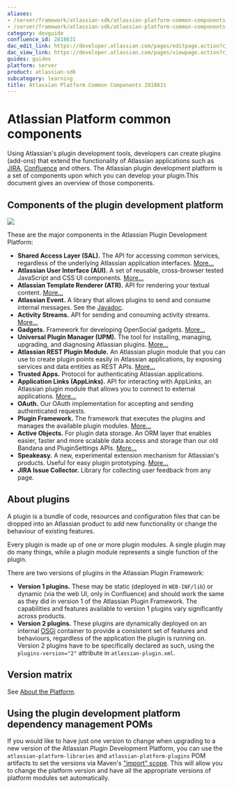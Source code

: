 ```yaml
---
aliases:
- /server/framework/atlassian-sdk/atlassian-platform-common-components-2818631.html
- /server/framework/atlassian-sdk/atlassian-platform-common-components-2818631.md
category: devguide
confluence_id: 2818631
dac_edit_link: https://developer.atlassian.com/pages/editpage.action?cjm=wozere&pageId=2818631
dac_view_link: https://developer.atlassian.com/pages/viewpage.action?cjm=wozere&pageId=2818631
guides: guides
platform: server
product: atlassian-sdk
subcategory: learning
title: Atlassian Platform Common Components 2818631
---
```

# Atlassian Platform common components

Using Atlassian's plugin development tools, developers can create plugins (add-ons) that extend the functionality of Atlassian applications such as [JIRA](https://developer.atlassian.com/display/JIRADEV), [Confluence](https://developer.atlassian.com/display/CONFDEV) and others. The Atlassian plugin development platform is a set of components upon which you can develop your plugin.This document gives an overview of those components.

## Components of the plugin development platform

![](/server/framework/atlassian-sdk/images/plugindevelopmentplatform.png)

These are the major components in the Atlassian Plugin Development Platform:

-   **Shared Access Layer (SAL).** The API for accessing common services, regardless of the underlying Atlassian application interfaces. [More...](https://developer.atlassian.com/display/DOCS/Shared+Access+Layer)
-   **Atlassian User Interface (AUI).** A set of reusable, cross-browser tested JavaScript and CSS UI components. [More...](https://developer.atlassian.com/display/AUI)
-   **Atlassian Template Renderer (ATR).** API for rendering your textual content. [More...](https://developer.atlassian.com/display/DOCS/Atlassian+Template+Renderer)
-   **Atlassian Event.** A library that allows plugins to send and consume internal messages. See the <a href="http://docs.atlassian.com/atlassian-event/" class="external-link">Javadoc</a>.
-   **Activity Streams.** API for sending and consuming activity streams. [More...](https://developer.atlassian.com/display/DOCS/Activity+Streams)
-   **Gadgets.** Framework for developing OpenSocial gadgets. [More...](https://developer.atlassian.com/display/GADGETS)
-   **Universal Plugin Manager (UPM).** The tool for installing, managing, upgrading, and diagnosing Atlassian plugins. [More...](https://developer.atlassian.com/display/UPM)
-   **Atlassian REST Plugin Module.** An Atlassian plugin module that you can use to create plugin points easily in Atlassian applications, by exposing services and data entities as REST APIs. [More...](https://developer.atlassian.com/display/DOCS/REST+API+Development)
-   **Trusted Apps.** Protocol for authenticating Atlassian applications.
-   **Application Links (AppLinks).** API for interacting with AppLinks, an Atlassian plugin module that allows you to connect to external applications. [More...](https://developer.atlassian.com/display/DOCS/Application+Links)
-   **OAuth.** Our OAuth implementation for accepting and sending authenticated requests.
-   **Plugin Framework.** The framework that executes the plugins and manages the available plugin modules. [More...](https://developer.atlassian.com/display/DOCS/Plugin+Framework)
-   **Active Objects.** For plugin data storage. An ORM layer that enables easier, faster and more scalable data access and storage than our old Bandana and PluginSettings APIs. [More...](https://developer.atlassian.com/display/DOCS/Active+Objects)
-   **Speakeasy.** A new, experimental extension mechanism for Atlassian's products. Useful for easy plugin prototyping. [More...](https://developer.atlassian.com/display/DOCS/Speakeasy)
-   **JIRA Issue Collector.** Library for collecting user feedback from any page.

## About plugins

A plugin is a bundle of code, resources and configuration files that can be dropped into an Atlassian product to add new functionality or change the behaviour of existing features.

Every plugin is made up of one or more plugin modules. A single plugin may do many things, while a plugin module represents a single function of the plugin.

There are two versions of plugins in the Atlassian Plugin Framework:

-   **Version 1 plugins.** These may be static (deployed in `WEB-INF/lib`) or dynamic (via the web UI, only in Confluence) and should work the same as they did in version 1 of the Atlassian Plugin Framework. The capabilities and features available to version 1 plugins vary significantly across products.
-   **Version 2 plugins.** These plugins are dynamically deployed on an internal <a href="http://osgi.org" class="external-link">OSGi</a> container to provide a consistent set of features and behaviours, regardless of the application the plugin is running on. Version 2 plugins have to be specifically declared as such, using the `plugins-version="2"` attribute in `atlassian-plugin.xml`.

## Version matrix

See [About the Platform](/server/framework/atlassian-sdk/about-the-platform).

## Using the plugin development platform dependency management POMs

If you would like to have just one version to change when upgrading to a new version of the Atlassian Plugin Development Platform, you can use the `atlassian-platform-libraries` and `atlassian-platform-plugins` POM artifacts to set the versions via Maven's <a href="http://maven.apache.org/guides/introduction/introduction-to-dependency-mechanism.html#Importing_Dependencies" class="external-link">&quot;import&quot; scope</a>. This will allow you to change the platform version and have all the appropriate versions of platform modules set automatically.


















































































































































































































































































